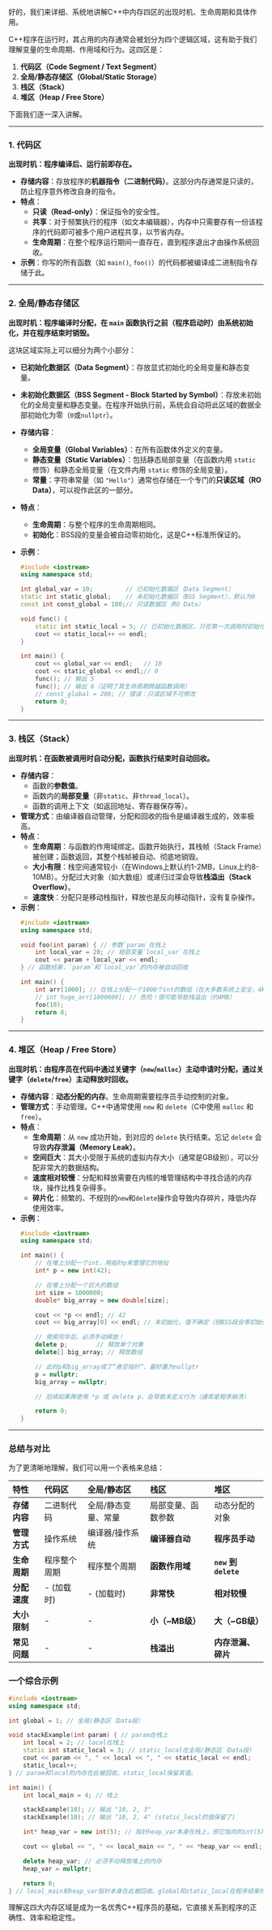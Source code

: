 好的，我们来详细、系统地讲解C++中内存四区的出现时机、生命周期和具体作用。

C++程序在运行时，其占用的内存通常会被划分为四个逻辑区域，这有助于我们理解变量的生命周期、作用域和行为。这四区是：

1.  **代码区（Code Segment / Text Segment）**
2.  **全局/静态存储区（Global/Static Storage）**
3.  **栈区（Stack）**
4.  **堆区（Heap / Free Store）**

下面我们逐一深入讲解。

---

### 1. 代码区

**出现时机：程序编译后、运行前即存在。**

*   **存储内容**：存放程序的**机器指令（二进制代码）**。这部分内存通常是只读的，防止程序意外修改自身的指令。
*   **特点**：
    *   **只读（Read-only）**：保证指令的安全性。
    *   **共享**：对于频繁执行的程序（如文本编辑器），内存中只需要存有一份该程序的代码即可被多个用户进程共享，以节省内存。
    *   **生命周期**：在整个程序运行期间一直存在，直到程序退出才由操作系统回收。
*   **示例**：你写的所有函数（如 `main()`, `foo()`）的代码都被编译成二进制指令存储于此。

---

### 2. 全局/静态存储区

**出现时机：程序编译时分配，在 `main` 函数执行之前（程序启动时）由系统初始化，并在程序结束时销毁。**

这块区域实际上可以细分为两个小部分：
*   **已初始化数据区（Data Segment）**：存放显式初始化的全局变量和静态变量。
*   **未初始化数据区（BSS Segment - Block Started by Symbol）**：存放未初始化的全局变量和静态变量。在程序开始执行前，系统会自动将此区域的数据全部初始化为零（`0`或`nullptr`）。

*   **存储内容**：
    *   **全局变量（Global Variables）**：在所有函数体外定义的变量。
    *   **静态变量（Static Variables）**：包括静态局部变量（在函数内用 `static` 修饰）和静态全局变量（在文件内用 `static` 修饰的全局变量）。
    *   **常量**：字符串常量（如 `"Hello"`）通常也存储在一个专门的**只读区域（RO Data）**，可以视作此区的一部分。
*   **特点**：
    *   **生命周期**：与整个程序的生命周期相同。
    *   **初始化**：BSS段的变量会被自动零初始化，这是C++标准所保证的。
*   **示例**：
    ```cpp
    #include <iostream>
    using namespace std;
    
    int global_var = 10;         // 已初始化数据区（Data Segment）
    static int static_global;    // 未初始化数据区（BSS Segment），默认为0
    const int const_global = 100;// 只读数据区（RO Data）
    
    void func() {
        static int static_local = 5; // 已初始化数据区，只在第一次调用时初始化
        cout << static_local++ << endl;
    }
    
    int main() {
        cout << global_var << endl;   // 10
        cout << static_global << endl;// 0
        func(); // 输出 5
        func(); // 输出 6（证明了其生命周期跨越函数调用）
        // const_global = 200; // 错误：只读区域不可修改
        return 0;
    }
    ```

---

### 3. 栈区（Stack）

**出现时机：在函数被调用时自动分配，函数执行结束时自动回收。**

*   **存储内容**：
    *   函数的**参数值**。
    *   函数内的**局部变量**（非`static`、非`thread_local`）。
    *   函数的调用上下文（如返回地址、寄存器保存等）。
*   **管理方式**：由编译器自动管理，分配和回收的指令是编译器生成的，效率极高。
*   **特点**：
    *   **生命周期**：与函数的作用域绑定。函数开始执行，其栈帧（Stack Frame）被创建；函数返回，其整个栈帧被自动、彻底地销毁。
    *   **大小有限**：栈空间通常较小（在Windows上默认约1-2MB，Linux上约8-10MB）。分配过大对象（如大数组）或递归过深会导致**栈溢出（Stack Overflow）**。
    *   **速度快**：分配只是移动栈指针，释放也是反向移动指针，没有复杂操作。
*   **示例**：
    ```cpp
    #include <iostream>
    using namespace std;
    
    void foo(int param) { // 参数`param`在栈上
        int local_var = 20; // 局部变量`local_var`在栈上
        cout << param + local_var << endl;
    } // 函数结束，`param`和`local_var`的内存被自动回收
    
    int main() {
        int arr[1000]; // 在栈上分配一个1000个int的数组（在大多数系统上安全，4KB）
        // int huge_arr[1000000]; // 危险！很可能导致栈溢出（约4MB）
        foo(10);
        return 0;
    }
    ```

---

### 4. 堆区（Heap / Free Store）

**出现时机：由程序员在代码中通过关键字（`new`/`malloc`）主动申请时分配，通过关键字（`delete`/`free`）主动释放时回收。**

*   **存储内容**：**动态分配的内存**。生命周期需要程序员手动控制的对象。
*   **管理方式**：手动管理。C++中通常使用 `new` 和 `delete`（C中使用 `malloc` 和 `free`）。
*   **特点**：
    *   **生命周期**：从 `new` 成功开始，到对应的 `delete` 执行结束。忘记 `delete` 会导致**内存泄漏（Memory Leak）**。
    *   **空间巨大**：其大小受限于系统的虚拟内存大小（通常是GB级别），可以分配非常大的数据结构。
    *   **速度相对较慢**：分配和释放需要在内核的堆管理结构中寻找合适的内存块，操作比栈复杂得多。
    *   **碎片化**：频繁的、不规则的`new`和`delete`操作会导致内存碎片，降低内存使用效率。
*   **示例**：
    ```cpp
    #include <iostream>
    using namespace std;
    
    int main() {
        // 在堆上分配一个int，用指针p来管理它的地址
        int* p = new int(42); 
    
        // 在堆上分配一个巨大的数组
        int size = 1000000;
        double* big_array = new double[size]; 
    
        cout << *p << endl; // 42
        cout << big_array[0] << endl; // 未初始化，值不确定（但BSS段会零初始化，堆不会）
    
        // 使用完毕后，必须手动释放！
        delete p;        // 释放单个对象
        delete[] big_array; // 释放数组
    
        // 此时p和big_array成了“悬空指针”，最好置为nullptr
        p = nullptr;
        big_array = nullptr;
    
        // 后续如果再使用 *p 或 delete p，会导致未定义行为（通常是程序崩溃）
    
        return 0;
    }
    ```

---

### 总结与对比

为了更清晰地理解，我们可以用一个表格来总结：

| 特性         | 代码区       | 全局/静态区         | 栈区               | 堆区                  |
| :----------- | :----------- | :------------------ | :----------------- | :-------------------- |
| **存储内容** | 二进制代码   | 全局/静态变量、常量 | 局部变量、函数参数 | 动态分配的对象        |
| **管理方式** | 操作系统     | 编译器/操作系统     | **编译器自动**     | **程序员手动**        |
| **生命周期** | 程序整个周期 | 程序整个周期        | **函数作用域**     | **`new` 到 `delete`** |
| **分配速度** | - (加载时)   | - (加载时)          | **非常快**         | **相对较慢**          |
| **大小限制** | -            | -                   | **小（~MB级）**    | **大（~GB级）**       |
| **常见问题** | -            | -                   | **栈溢出**         | **内存泄漏、碎片**    |

### 一个综合示例

```cpp
#include <iostream>
using namespace std;

int global = 1; // 全局/静态区（Data段）

void stackExample(int param) { // param在栈上
    int local = 2; // local在栈上
    static int static_local = 3; // static_local在全局/静态区（Data段）
    cout << param << ", " << local << ", " << static_local << endl;
    static_local++;
} // param和local的内存在此被回收。static_local保留其值。

int main() {
    int local_main = 4; // 栈上

    stackExample(10); // 输出 "10, 2, 3"
    stackExample(10); // 输出 "10, 2, 4" (static_local的值保留了)

    int* heap_var = new int(5); // 指针heap_var本身在栈上，但它指向的int(5)在堆上

    cout << global << ", " << local_main << ", " << *heap_var << endl; // 1, 4, 5

    delete heap_var; // 必须手动释放堆上的内存
    heap_var = nullptr;

    return 0;
} // local_main和heap_var指针本身在此被回收。global和static_local在程序结束时回收。
```

理解这四大内存区域是成为一名优秀C++程序员的基础，它直接关系到程序的正确性、效率和稳定性。